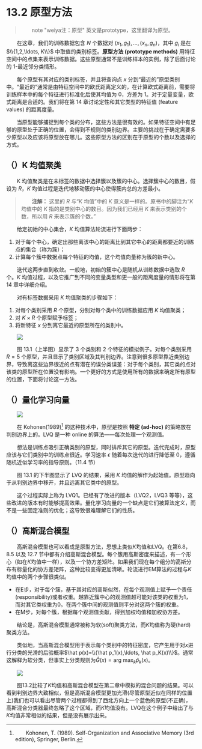 # 13.2 原型方法

<style>p{text-indent:2em;2}</style>

> note "weiya注：原型"
	英文是prototype，这里翻译为原型。

在这章，我们的训练数据包含 $N$ 个数据对 $(x_1,g_1),\ldots, (x_n,g_n)$，其中 $g_i$ 是在 $\\{1,2,\ldots, K\\}$ 中取值的类别标签。**原型方法 (prototype methods)** 用特征空间中的点集来表示训练数据。这些原型通常不是训练样本的实例，除了后面讨论的 1-最近邻分类情形。

每个原型有其对应的类别标签，并且将查询点 $x$ 分到“最近的”原型类别中。“最近的”通常是由特征空间中的欧氏距离定义的，在计算欧式距离前，需要将训练样本中的每个特征进行标准化后使其均值为 0，方差为 1。对于定量变量，欧式距离是合适的。我们将在第 14 章讨论定性和其它类型的特征值 (feature values) 的距离度量。

当原型能够捕捉到每个类的分布，这些方法是很有效的。如果特征空间中有足够的原型处于正确的位置，会得到不规则的类别边界。主要的挑战在于确定需要多少原型以及应该将原型放在哪儿。这些原型方法的区别在于原型的个数以及选择的方式。

## （）K 均值聚类

K 均值聚类是在未标签的数据中选择簇以及簇的中心。选择簇中心的数目，假设为 $R$，$K$ 均值过程是迭代地移动簇的中心使得簇内总的方差最小。

> **注解：**
    这里的 $R$ 与“$K$ 均值”中的 $K$ 意义是一样的。原书中的脚注为“$K$ 均值中的 $K$ 指的是类别中心的数目。因为我们已经用 $K$ 来表示类别的个数，所以用 $R$ 来表示簇的个数。”

给定初始的中心集合，$K$ 均值算法轮流进行下面两步：

1. 对于每个中心，确定出那些离该中心的距离比到其它中心的距离都要近的训练点的集合（称为簇）；
2. 计算每个簇中数据点每个特征的均值，这个均值向量称为簇的新中心。

迭代这两步直到收敛。一般地，初始的簇中心是随机从训练数据中选取 $R$ 个。$K$ 均值过程，以及它推广到不同的变量类型和更一般的距离度量的情形将在第 14 章中详细介绍。

对有标签数据采用 $K$ 均值聚类的步骤如下：

1. 对每个类别采用 $R$ 个原型，分别对每个类中的训练数据应用 $K$ 均值聚类；
2. 对 $K\times R$ 个原型赋予标签；
3. 将新特征 $x$ 分到离它最近的原型所在的类别中。

![](../img/13/fig13.1.png)

图 13.1（上半图）显示了 3 个类别和 2 个特征的模拟例子。对每个类别采用 $R=5$ 个原型，并且显示了类别区域及其判别边界。注意到很多原型靠近类别边界，导致离这些边界很近的点有潜在的误分类误差：对于每个类别，其它类的点对该类的原型所在位置没有影响。一个更好的方式是使用所有的数据来确定所有原型的位置，下面将讨论这一方法。

## （）量化学习向量

![](../img/13/alg13.1.png)

在 Kohonen(1989)[^1] 的这种技术中，原型是按照 **特定 (ad-hoc)** 的策略放在判别边界上的。LVQ 是一种 online 的算法——每次处理一个观测值。

想法是训练点吸引正确类别的原型，同时排斥其它的原型。迭代完成时，原型应该与它们类别中的训练点很近。学习速率 $\epsilon$ 随着每次迭代的进行降低至 0，遵循随机近似学习率的指导原则。（11.4 节）

图 13.1 的下半图显示了 LVQ 的结果，采用 $K$ 均值的解作为起始值。原型趋向于从判别边界中移开，并且远离其它类中的原型。

这个过程实际上称为 LVQ1。已经有了改进的版本（LVQ2，LVQ3 等等），这些改进的版本有时能够提高效果。量化学习向量的一个缺点是它们被算法定义，而不是一些固定准则的优化；这导致很难理解它们的性质。

## （）高斯混合模型

高斯混合模型也可以看成是原型方法，思想上类似$K$均值和LVQ。在第6.8，8.5 以及 12.7 节中都有介绍高斯混合模型。每个簇用高斯密度来描述，有一个形心（如在$K$均值中一样），以及一个协方差矩阵。如果我们现在每个组分的高斯分布有标量化的协方差矩阵，这种比较变得更加清晰。轮流进行EM算法的过程与$K$均值中的两个步骤很类似。

- 在E步，对于每个簇，基于其对应的高斯似然，在每个观测值上赋予一个责任(responsibility)或者权重。越靠近簇中心的观测值越可能对该类的权重为1，而对其它类权重为0。在两个簇中间的观测值则平分对这两个簇的权重。
- 在M步，对每个簇，根据每个观测值贡献，得到加权均值和加权协方差。

结论是，高斯混合模型通常被称为软(soft)聚类方法，而$K$均值称为硬(hard)聚类方法。

类似地，当高斯混合模型用于表示每个类别中的特征密度，它产生用于对$x$进行分类的光滑的后验概率$\hat p(x)=\\{\hat p_1(x),\ldots, \hat p_K(x)\\}$。通常这解释为软分类，但事实上分类规则为$\hat G(x)=\text{arg max}_k\hat p_k(x)$。

![](../img/13/fig13.2.png)

图13.2比较了$K$均值和高斯混合模型在第二章中模拟的混合问题的结果。可以看到判别边界大致相似，但是高斯混合模型更加光滑(尽管原型近似在同样的位置上)我们也可以看出尽管两个过程都得到了西北方向上一个蓝色的原型(不正确)，高斯混合分类器最终忽略了这个区域，而$K$均值没有。LVQ在这个例子中给出了与$K$均值非常相似的结果，但是没有展示出来。

[^1]: Kohonen, T. (1989). Self-Organization and Associative Memory (3rd edition), Springer, Berlin.

